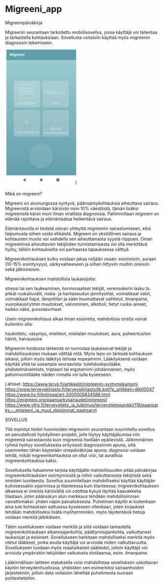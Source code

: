 # Migreeni_app
Migreenipäiväkirja

Migreenin seurantaan tarkoitettu mobiilisovellus, jossa käyttäjä voi tallentaa ja tarkastella kohtauksiaan. Sovellusta voitaisiin käyttää myös migreenin diagnoosin tekemiseen.

<img src="images/mig1.png" >

Mikä on migreeni?

Migreeni on aivorungossa syntyvä, päänsärkykohtauksia aiheuttava sairaus. Migreenistä arvioidaan kärsivän noin 10% väestöstä, tämän lisäksi migreenistä kärsii moni ilman virallista diagnoosia. Pahimmillaan migreeni on elämää rajoittava ja elämänlaatua heikentävä sairaus.

Elämäntavoilla ei tiedetä olevan yhteyttä migreeniin sairastumiseen, eikä taipumusta siihen voida ehkäistä. Migreeni on yksilöllinen sairaus ja kohtausten muoto voi vaihdella sen aiheuttamasta syystä riippuen. Oman migreeninsä aiheuttavien tekijöiden tunnistamisesta voi olla merkittävä hyöty, tällöin kohtaukselta voi parhaassa tapauksessa välttyä.

Migreenikohtauksen kulku voidaan jakaa neljään osaan: esioireisiin, auraan (10-15% esiintyvyys), särkyvaiheeseen ja siihen liittyviin muihin oireisiin sekä jälkioireisiin.

 

Migreenikohtauksen mahdollisia laukaisijoita:

stressi tai sen laukeaminen, hormonaaliset tekijät, verensokerin lasku ts. pitkät ruokailuvälit, niska- ja hartiaseudun jännitystilat, voimakkaat valot, voimakkaat hajut, lämpötilan ja sään huomattavat vaihtelut, ilmanpaine, vuorokausirytmin muutokset, valvominen, alkoholi, tietyt ruoka-aineet, heikko näkö, purentavirheet

Usein migreenikohtaus alkaa ilman esioireita, mahdollisia oireita voivat kuitenkin olla:

haukottelu, väsymys, mieliteot, mielialan muutokset, aura, puheentuoton häiriö, halvausoire


Migreenin hoidossa tärkeintä on tunnistaa laukaisevat tekijät ja mahdollisuuksien mukaan välttää niitä. Myös lepo on tärkeää kohtauksen aikana, jolloin myös lääkitys tehoaa nopeammin. Lääkityksenä voidaan käyttää yhtä tai useampia seuraavista: tulehduskipulääke, yhdistelmävalmiste, triptaani tai ergotamiini-johdannainen, myös pahoinvointilääke näiden rinnalla voi tulla kyseeseen.




Lähteet: 
https://www.terve.fi/artikkelit/migreenin-syntymekanismi
https://www.terveyskirjasto.fi/terveyskirjasto/tk.koti?p_artikkeli=dlk00047
https://www.hs.fi/kotimaa/art-2000005824588.html
https://migreeni.org/paansarkysairaudet/migreeni/
https://www.yths.fi/terveystieto_ja_tutkimus/terveystietopankki/119/paansarky_-_migreeni_ja_muut_yleisimmat_paansaryt


SOVELLUS

Yllä mainitut tiedot huomioiden migreeniin seurantaan suunniteltu sovellus on perustellusti hyödyllinen projekti, jolle löytyy käyttäjäkuntaa niin migreeniä sairastavista kuin migreeniä itsellään epäilevistä. Jälkimmäinen ryhmä hyötyy sovelluksesta erityisesti diagnosoinnin apuna, sillä useimmiten tähän käytetään oirepäiväkirjaa apuna; diagnoosi voidaan tehdä, mikäli migreenikohtauksia on ollut viisi, tai aurallisia migreenikohtauksia kaksi.

Sovelluksella haluamme tarjota käyttäjälle mahdollisuuden pitää päiväkirjaa migreenikohtauksien esiintymisistä ja niihin vaikuttaneista tekijöistä sekä oireiden luonteesta. Sovellus suunnitellaan mahdolliseksi käyttää käyttäjän kulloisessakin sijainnissa ja tilanteessa kuin tilanteessa; migreenikohtauksen alkaessa ei oireista kärsivältä voi odottaa kykyä täyttää kaavakkeita tilastaan, joten päänsäryn alun merkkaus tehdään mahdollisimman vaivattomaksi: yhden napin painalluksesta. Puhelimen käyttö ei kuitenkaan aina tule kohtauksen sattuessa kyseeseen ollenkaan, joten kirjaukset tehdään mahdolliseksi lisätä myöhemminkin, myös täydentäviä tietoja voidaan merkitä jälkikäteen.

Täten sovellukseen voidaan merkitä ja siitä voidaan tarkastella migreenikohtauksen alkamisajankohta, päättymisajankohta, vaikuttaneet laukaisijat ja esioireet. Sovellukseen harkitaan mahdolliseksi merkitä myös otetut lääkkeet, jonka avulla käyttäjä voi arvioida niiden vaikuttavuutta. Sovellukseen tuodaan myös reaaliaikaiset säätiedot, jolloin käyttäjä voi arvioida ympäristön tekijöiden vaikutusta olotilaansa, esim. ilmanpaine.

Lääkinnällisen laitteen statuksella voisi mahdollistaa sovelluksen uskottavan käytön terveydenhuollossa, yhdistäen sen esimerkiksi sairaanhoidon järjestelmiin, jolloin data voitaisiin lähettää puhelimesta suoraan potilastietoihin.
